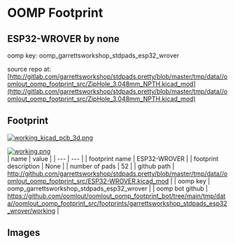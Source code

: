 # OOMP Footprint  
## ESP32-WROVER  by none  
  
oomp key: oomp_garrettsworkshop_stdpads_esp32_wrover  
  
source repo at: [http://gitlab.com/garrettsworkshop/stdpads.pretty/blob/master/tmp/data//oomlout_oomp_footprint_src/ZipHole_3.048mm_NPTH.kicad_mod](http://gitlab.com/garrettsworkshop/stdpads.pretty/blob/master/tmp/data//oomlout_oomp_footprint_src/ZipHole_3.048mm_NPTH.kicad_mod)  
## Footprint  
  
[![working_kicad_pcb_3d.png](working_kicad_pcb_3d_600.png)](working_kicad_pcb_3d.png)  
  
[![working.png](working_600.png)](working.png)  
| name | value | 
| --- | --- | 
| footprint name | ESP32-WROVER | 
| footprint description | None | 
| number of pads | 52 | 
| github path | http://github.com/garrettsworkshop/stdpads.pretty/blob/master/tmp/data//oomlout_oomp_footprint_src/ESP32-WROVER.kicad_mod | 
| oomp key | oomp_garrettsworkshop_stdpads_esp32_wrover | 
| oomp bot github | https://github.com/oomlout/oomlout_oomp_footprint_bot/tree/main/tmp/data//oomlout_oomp_footprint_src/footprints/garrettsworkshop_stdpads_esp32_wrover/working | 
## Images  

